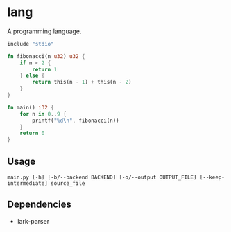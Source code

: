 # lang

A programming language.

```rust
include "stdio"

fn fibonacci(n u32) u32 {
    if n < 2 {
        return 1
    } else {
        return this(n - 1) + this(n - 2)
    }
}

fn main() i32 {
    for n in 0..9 {
        printf("%d\n", fibonacci(n))
    }
    return 0
}
```

## Usage

`main.py [-h] [-b/--backend BACKEND] [-o/--output OUTPUT_FILE] [--keep-intermediate] source_file`

## Dependencies

- lark-parser